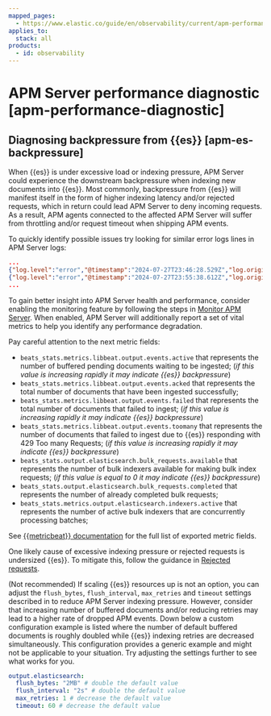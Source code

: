 ```yaml
---
mapped_pages:
  - https://www.elastic.co/guide/en/observability/current/apm-performance-diagnostic.html
applies_to:
  stack: all
products:
  - id: observability
---
```


# APM Server performance diagnostic [apm-performance-diagnostic]


## Diagnosing backpressure from {{es}} [apm-es-backpressure]

When {{es}} is under excessive load or indexing pressure, APM Server could experience the downstream backpressure when indexing new documents into {{es}}. Most commonly, backpressure from {{es}} will manifest itself in the form of higher indexing latency and/or rejected requests, which in return could lead APM Server to deny incoming requests. As a result, APM agents connected to the affected APM Server will suffer from throttling and/or request timeout when shipping APM events.

To quickly identify possible issues try looking for similar error logs lines in APM Server logs:

```json
...
{"log.level":"error","@timestamp":"2024-07-27T23:46:28.529Z","log.origin":{"function":"github.com/elastic/go-docappender/v2.(*Appender).flush","file.name":"v2@v2.2.0/appender.go","file.line":370},"message":"bulk indexing request failed","service.name":"apm-server","error":{"message":"flush failed (429): [429 Too Many Requests]"},"ecs.version":"1.6.0"}
{"log.level":"error","@timestamp":"2024-07-27T23:55:38.612Z","log.origin":{"function":"github.com/elastic/go-docappender/v2.(*Appender).flush","file.name":"v2@v2.2.0/appender.go","file.line":370},"message":"bulk indexing request failed","service.name":"apm-server","error":{"message":"flush failed (503): [503 Service Unavailable]"},"ecs.version":"1.6.0"}
...
```

To gain better insight into APM Server health and performance, consider enabling the monitoring feature by following the steps in [Monitor APM Server](/solutions/observability/apm/apm-server/monitor.md). When enabled, APM Server will additionally report a set of vital metrics to help you identify any performance degradation.

Pay careful attention to the next metric fields:

* `beats_stats.metrics.libbeat.output.events.active` that represents the number of buffered pending documents waiting to be ingested; (*if this value is increasing rapidly it may indicate {{es}} backpressure*)
* `beats_stats.metrics.libbeat.output.events.acked` that represents the total number of documents that have been ingested successfully;
* `beats_stats.metrics.libbeat.output.events.failed` that represents the total number of documents that failed to ingest; (*if this value is increasing rapidly it may indicate {{es}} backpressure*)
* `beats_stats.metrics.libbeat.output.events.toomany` that represents the number of documents that failed to ingest due to {{es}} responding with 429 Too many Requests; (*if this value is increasing rapidly it may indicate {{es}} backpressure*)
* `beats_stats.output.elasticsearch.bulk_requests.available` that represents the number of bulk indexers available for making bulk index requests; (*if this value is equal to 0 it may indicate {{es}} backpressure*)
* `beats_stats.output.elasticsearch.bulk_requests.completed` that represents the number of already completed bulk requests;
* `beats_stats.metrics.output.elasticsearch.indexers.active` that represents the number of active bulk indexers that are concurrently processing batches;

See [{{metricbeat}} documentation](beats://reference/metricbeat/exported-fields-beat.md) for the full list of exported metric fields.

One likely cause of excessive indexing pressure or rejected requests is undersized {{es}}. To mitigate this, follow the guidance in [Rejected requests](../../elasticsearch/rejected-requests.md).

(Not recommended) If scaling {{es}} resources up is not an option, you can adjust the `flush_bytes`, `flush_interval`, `max_retries` and `timeout` settings described in [](/solutions/observability/apm/apm-server/configure-elasticsearch-output.md) to reduce APM Server indexing pressure. However, consider that increasing number of buffered documents and/or reducing retries may lead to a higher rate of dropped APM events. Down below a custom configuration example is listed where the number of default buffered documents is roughly doubled while {{es}} indexing retries are decreased simultaneously. This configuration provides a generic example and might not be applicable to your situation. Try adjusting the settings further to see what works for you.

```yaml
output.elasticsearch:
  flush_bytes: "2MB" # double the default value
  flush_interval: "2s" # double the default value
  max_retries: 1 # decrease the default value
  timeout: 60 # decrease the default value
```

